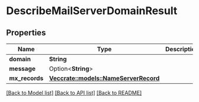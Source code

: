 # DescribeMailServerDomainResult

## Properties

Name | Type | Description | Notes
------------ | ------------- | ------------- | -------------
**domain** | **String** |  | 
**message** | Option<**String**> |  | [optional]
**mx_records** | [**Vec<crate::models::NameServerRecord>**](NameServerRecord.md) |  | 

[[Back to Model list]](../README.md#documentation-for-models) [[Back to API list]](../README.md#documentation-for-api-endpoints) [[Back to README]](../README.md)


